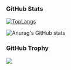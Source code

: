 ### GitHub Stats

[![TopLangs](https://github-readme-stats.vercel.app/api/top-langs/?username=cerallin&layout=compact&hide=HTML,pug,scss,php)](https://github.com/anuraghazra/github-readme-stats)

![Anurag's GitHub stats](https://github-readme-stats.vercel.app/api?username=cerallin&show_icons=true&bg_color=30,e96443,904e95&title_color=fff&text_color=fff)

### GitHub Trophy

![](https://github-profile-trophy.vercel.app/?username=cerallin&theme=flat&column=7&margin-w=10)

